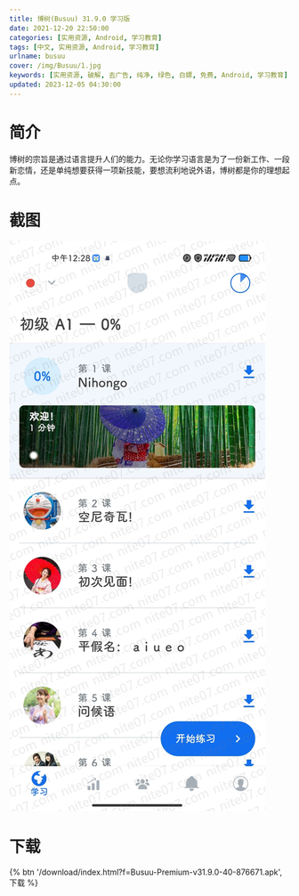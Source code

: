 ```yaml
---
title: 博树(Busuu) 31.9.0 学习版
date: 2021-12-20 22:50:00
categories: [实用资源, Android, 学习教育]
tags: [中文, 实用资源, Android, 学习教育]
urlname: busuu
cover: /img/Busuu/1.jpg
keywords: [实用资源, 破解, 去广告, 纯净, 绿色, 白嫖, 免费, Android, 学习教育]
updated: 2023-12-05 04:30:00
---
```


# 简介

博树的宗旨是通过语言提升人们的能力。无论你学习语言是为了一份新工作、一段新恋情，还是单纯想要获得一项新技能，要想流利地说外语，博树都是你的理想起点。

# 截图

![](/img/Busuu/2.jpg)

# 下载

{% btn '/download/index.html?f=Busuu-Premium-v31.9.0-40-876671.apk',下载 %}
